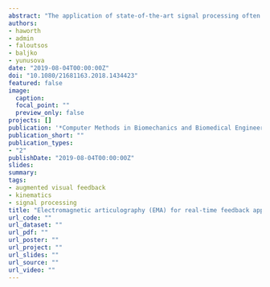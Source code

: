 ```yaml
---
abstract: "The application of state-of-the-art signal processing often differs between offline and online real-time application domains. Offline processing techniques may be used to accurately reduce signal noise and spot errors before analysis. However, without the global signal information available to offline processes, such techniques can be difficult to reproduce in online real-time applications. This paper presented methods that were developed to support a state-of-the-art computer-based speech therapy system. These methods included online head correction and low-pass filtering and aimed to reproduce offline processing data quality when using a real-time clinical feedback application. The adequacy of these methods was evaluated relative to the offline processing ‘gold’ standard and in a context of computing a specific kinematic parameter (i.e. articulatory working space). The results showed that the online real-time output values were highly correlated with the offline manually-processed values."
authors:
- haworth
- admin
- faloutsos
- baljko
- yunusova
date: "2019-08-04T00:00:00Z"
doi: "10.1080/21681163.2018.1434423"
featured: false
image:
  caption: 
  focal_point: ""
  preview_only: false
projects: []
publication: '*Computer Methods in Biomechanics and Biomedical Engineering: Imaging & Visualization, 7*(4)'
publication_short: ""
publication_types:
- "2"
publishDate: "2019-08-04T00:00:00Z"
slides: 
summary:
tags:
- augmented visual feedback
- kinematics
- signal processing
title: "Electromagnetic articulography (EMA) for real-time feedback application: Computational techniques"
url_code: ""
url_dataset: ""
url_pdf: ""
url_poster: ""
url_project: ""
url_slides: ""
url_source: ""
url_video: ""
---
```

